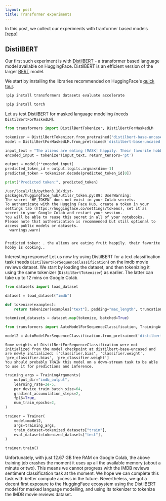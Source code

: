 ```yaml
---
layout: post
title: Transformer experiments
---
```


In this post, we collect our experiments with tranformer based models [[repo](https://github.com/sriramgkn/transformer-expts)]

## DistilBERT

Our first such experiment is with [DistilBERT](https://huggingface.co/docs/transformers/en/model_doc/distilbert) - a transformer based language model available on HuggingFace. DistilBERT is an efficient version of the larger [BERT](https://huggingface.co/docs/transformers/en/model_doc/bert) model.

We start by installing the libraries recommended on HuggingFace's [quick tour](https://huggingface.co/docs/transformers/en/quicktour).


```python
!pip install transformers datasets evaluate accelerate
```


```python
!pip install torch
```

Let us test DistilBERT for masked language modeling (needs `DistilBertForMaskedLM`).


```python
from transformers import DistilBertTokenizer, DistilBertForMaskedLM

tokenizer = DistilBertTokenizer.from_pretrained('distilbert-base-uncased')
model = DistilBertForMaskedLM.from_pretrained('distilbert-base-uncased')

input_text = "The aliens are eating [MASK] happily. Their favorite hobby is [MASK]."
encoded_input = tokenizer(input_text, return_tensors='pt')

output = model(**encoded_input)
predicted_token_id = output.logits.argmax(dim=-1)
predicted_token = tokenizer.decode(predicted_token_id[0])

print("Predicted token:", predicted_token)
```

    /usr/local/lib/python3.10/dist-packages/huggingface_hub/utils/_token.py:89: UserWarning: 
    The secret `HF_TOKEN` does not exist in your Colab secrets.
    To authenticate with the Hugging Face Hub, create a token in your settings tab (https://huggingface.co/settings/tokens), set it as secret in your Google Colab and restart your session.
    You will be able to reuse this secret in all of your notebooks.
    Please note that authentication is recommended but still optional to access public models or datasets.
      warnings.warn(


    Predicted token: . the aliens are eating fruit happily. their favorite hobby is cooking..


Interesting response! Let us now try using DistilBERT for a text classification task (needs `DistilBertForSequenceClassification`) on the imdb movie reviews dataset. We start by loading the dataset, and then tokenizing it using the same tokenizer (`DistilBertTokenizer`) as earlier. The latter can take up to 12 mins on Google Colab.


```python
from datasets import load_dataset
```


```python
dataset = load_dataset("imdb")
```


```python
def tokenize(examples):
    return tokenizer(examples["text"], padding="max_length", truncation=True)

tokenized_datasets = dataset.map(tokenize, batched=True)
```


```python
from transformers import AutoModelForSequenceClassification, TrainingArguments, Trainer
```


```python
model2 = AutoModelForSequenceClassification.from_pretrained('distilbert-base-uncased', num_labels=2)
```

    Some weights of DistilBertForSequenceClassification were not initialized from the model checkpoint at distilbert-base-uncased and are newly initialized: ['classifier.bias', 'classifier.weight', 'pre_classifier.bias', 'pre_classifier.weight']
    You should probably TRAIN this model on a down-stream task to be able to use it for predictions and inference.



```python
training_args = TrainingArguments(
    output_dir="imdb_output",
    learning_rate=2e-5,
    per_device_train_batch_size=64,
    gradient_accumulation_steps=2,
    fp16=True,
    num_train_epochs=2,
)

trainer = Trainer(
    model=model2,
    args=training_args,
    train_dataset=tokenized_datasets["train"],
    eval_dataset=tokenized_datasets["test"],
)

trainer.train()

```

Unfortunately, with just 12.67 GB free RAM on Google Colab, the above training job crashes the moment it uses up all the available memory (about a minute or two). This means we cannot progress with the IMDB reviews sentiment classification task at the moment. We hope we can complete this task with better compute access in the future. Nevertheless, we got a decent first exposure to the HuggingFace ecosystem using the DistilBERT model for masked language modelling, and using its tokenizer to tokenize the IMDB movie reviews dataset.
